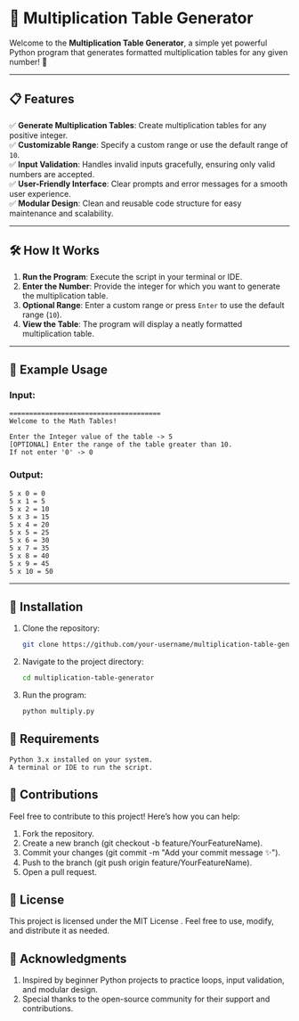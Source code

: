 # 🧮 Multiplication Table Generator

Welcome to the **Multiplication Table Generator**, a simple yet powerful Python program that generates formatted multiplication tables for any given number! 🚀

---

## 📋 Features

✅ **Generate Multiplication Tables**: Create multiplication tables for any positive integer.  
✅ **Customizable Range**: Specify a custom range or use the default range of `10`.  
✅ **Input Validation**: Handles invalid inputs gracefully, ensuring only valid numbers are accepted.  
✅ **User-Friendly Interface**: Clear prompts and error messages for a smooth user experience.  
✅ **Modular Design**: Clean and reusable code structure for easy maintenance and scalability.  

---

## 🛠️ How It Works

1. **Run the Program**: Execute the script in your terminal or IDE.
2. **Enter the Number**: Provide the integer for which you want to generate the multiplication table.
3. **Optional Range**: Enter a custom range or press `Enter` to use the default range (`10`).
4. **View the Table**: The program will display a neatly formatted multiplication table.

---

## 🌟 Example Usage

### Input:
```
======================================
Welcome to the Math Tables! 

Enter the Integer value of the table -> 5
[OPTIONAL] Enter the range of the table greater than 10.
If not enter '0' -> 0 
```

### Output:
```
5 x 0 = 0
5 x 1 = 5
5 x 2 = 10
5 x 3 = 15
5 x 4 = 20
5 x 5 = 25
5 x 6 = 30
5 x 7 = 35
5 x 8 = 40
5 x 9 = 45
5 x 10 = 50
```

---

## 🔧 Installation

1. Clone the repository:
   ```bash
   git clone https://github.com/your-username/multiplication-table-generator.git
   ```
   
2. Navigate to the project directory:
    ```bash
    cd multiplication-table-generator
    ```
3. Run the program:
    ```bash
    python multiply.py
    ```
## 📝 Requirements 

    Python 3.x installed on your system.
    A terminal or IDE to run the script.


## 🤝 Contributions 

Feel free to contribute to this project! Here’s how you can help: 

1. Fork the repository.
2. Create a new branch (git checkout -b feature/YourFeatureName).
3. Commit your changes (git commit -m "Add your commit message ✨").
4. Push to the branch (git push origin feature/YourFeatureName).
5. Open a pull request.

## 📜 License 

This project is licensed under the MIT License . Feel free to use, modify, and distribute it as needed. 

## 🙏 Acknowledgments 

1. Inspired by beginner Python projects to practice loops, input validation, and modular design.
2. Special thanks to the open-source community for their support and contributions.